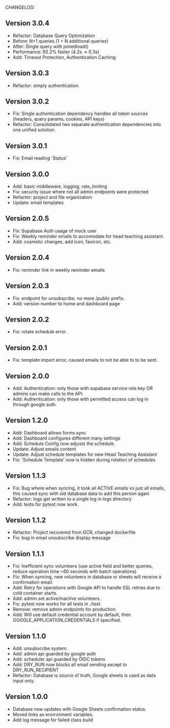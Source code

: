 CHANGELOG:

## Version 3.0.4

- Refactor:  Database Query Optimization
-   Before: N+1 queries (1 + N additional queries)
-   After: Single query with joinedload()
-   Performance: 92.2% faster (4.2s → 0.3s)
- Add: Timeout Protection, Authentication Caching

## Version 3.0.3

- Refactor: simply authentication.

## Version 3.0.2

- Fix: Single authentication dependency handles all token sources (headers, query params, cookies, API keys)
- Refactor: Consolidated two separate authentication dependencies into one unified solution.

## Version 3.0.1

- Fix: Email reading 'Status'

## Version 3.0.0

- Add: basic middleware, logging, rate_limiting 
- Fix: security issue where not all admin endpoints were protected
- Refactor: project and file organization
- Update: email templates

## Version 2.0.5

- Fix: Supabase Auth usage of mock user
- Fix: Weekly reminder emails to accomodate for head teaching assistant.
- Add: cosmetic changes, add icon, favicon, etc.

## Version 2.0.4

- Fix: reminder link in weekly reminder emails 


## Version 2.0.3

- Fix: endpoint for unsubscribe. no more /public prefix.
- Add: version number to home and dashboard page

## Version 2.0.2

- Fix: rotate schedule error.

## Version 2.0.1

- Fix: template import error, caused emails to not be able to to be sent.

## Version 2.0.0

- Add: Authentication: only those with supabase service role key OR admins can make calls to the API. 
- Add: Authentication: only those with permitted access can log in through google auth.

## Version 1.2.0

- Add: Dashboard allows forms sync
- Add: Dashboard configures different many settings
- Add: Schedule Config now adjusts the schedule.
- Update: Adjust emails content 
- Update: Adjust schedule templates for new Head Teaching Assistant
- Fix: 'Schedule Template' now is hidden during rotation of schedules

## Version 1.1.3

- Fix: Bug where when syncing, it took all ACTIVE emails vs just all emails, this caused sync with old database data to add this person again
- Refactor: logs get written to a single log in logs directory
- Add: tests for pytest now work.

## Version 1.1.2

- Refactor: Project recovered from GCR, changed dockerfile
- Fix: bug in email unsubscribe display message

## Version 1.1.1

- Fix: Inefficient sync volunteers (use active field and better queries, reduce operation time ~60 seconds with batch operations)
- Fix: When syncing, new volunteers in database or sheets will receive a confirmation email.
- Add: Retry for operations with Google API to handle SSL retries due to cold container starts.
- Add: admin set active/inactive volunteers.
- Fix: pytest now works for all tests in ./test.
- Remove: remove admin endpoints for production.
- Add: Will use default credential account by default, then GOOGLE_APPLICATION_CREDENTIALS if specified.

## Version 1.1.0

- Add: unsubscribe system.
- Add: admin api guarded by google auth
- Add: scheduler api guarded by OIDC tokens
- Add: DRY_RUN now blocks all email sending except to DRY_RUN_RECIPIENT
- Refactor: Database is source of truth, Google sheets is used as data input only.

## Version 1.0.0

- Database now updates with Google Sheets confirmation status.
- Moved links as environment variables.
- Add log message for failed class build